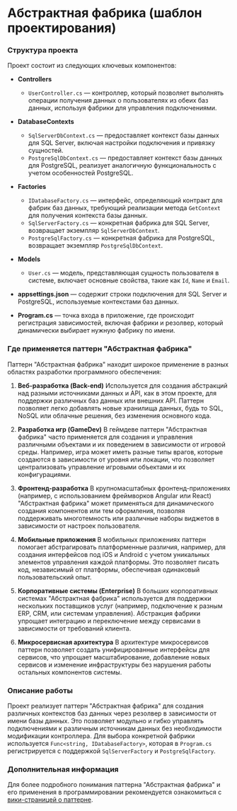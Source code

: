 # Абстрактная фабрика (шаблон проектирования)

### Структура проекта

Проект состоит из следующих ключевых компонентов:

- **Controllers**
  - `UserController.cs` — контроллер, который позволяет выполнять операции получения данных о пользователях из обеих баз данных, используя фабрики для управления подключениями.

- **DatabaseContexts**
  - `SqlServerDbContext.cs` — предоставляет контекст базы данных для SQL Server, включая настройки подключения и привязку сущностей.
  - `PostgreSqlDbContext.cs` — предоставляет контекст базы данных для PostgreSQL, реализует аналогичную функциональность с учетом особенностей PostgreSQL.

- **Factories**
  - `IDatabaseFactory.cs` — интерфейс, определяющий контракт для фабрик баз данных, требующий реализации метода `GetContext` для получения контекста базы данных.
  - `SqlServerFactory.cs` — конкретная фабрика для SQL Server, возвращает экземпляр `SqlServerDbContext`.
  - `PostgreSqlFactory.cs` — конкретная фабрика для PostgreSQL, возвращает экземпляр `PostgreSqlDbContext`.

- **Models**
  - `User.cs` — модель, представляющая сущность пользователя в системе, включает основные свойства, такие как `Id`, `Name` и `Email`.

- **appsettings.json** — содержит строки подключения для SQL Server и PostgreSQL, используемые контекстами баз данных.

- **Program.cs** — точка входа в приложение, где происходит регистрация зависимостей, включая фабрики и резолвер, который динамически выбирает нужную фабрику по имени.

### Где применяется паттерн "Абстрактная фабрика"

Паттерн "Абстрактная фабрика" находит широкое применение в разных областях разработки программного обеспечения:

1. **Веб-разработка (Back-end)**
Используется для создания абстракций над разными источниками данных и API, как в этом проекте, для поддержки различных баз данных или внешних API. Паттерн позволяет легко добавлять новые хранилища данных, будь то SQL, NoSQL или облачные решения, без изменения основного кода.
  
3. **Разработка игр (GameDev)**
В геймдеве паттерн "Абстрактная фабрика" часто применяется для создания и управления различными объектами и их поведением в зависимости от игровой среды. Например, игра может иметь разные типы врагов, которые создаются в зависимости от уровня или локации, что позволяет централизовать управление игровыми объектами и их конфигурациями.

4. **Фронтенд-разработка**
В крупномасштабных фронтенд-приложениях (например, с использованием фреймворков Angular или React) "Абстрактная фабрика" может применяться для динамического создания компонентов или тем оформления, позволяя поддерживать многотемность или различные наборы виджетов в зависимости от настроек пользователя.

5. **Мобильные приложения**
В мобильных приложениях паттерн помогает абстрагировать платформенные различия, например, для создания интерфейсов под iOS и Android с учетом уникальных элементов управления каждой платформы. Это позволяет писать код, независимый от платформы, обеспечивая одинаковый пользовательский опыт.

7. **Корпоративные системы (Enterprise)**
В больших корпоративных системах "Абстрактная фабрика" используется для поддержки нескольких поставщиков услуг (например, подключение к разным ERP, CRM, или системам управления). Абстракция фабрики упрощает интеграцию и переключение между сервисами в зависимости от требований клиента.

8. **Микросервисная архитектура**
В архитектуре микросервисов паттерн позволяет создать унифицированные интерфейсы для сервисов, что упрощает масштабирование, добавление новых сервисов и изменение инфраструктуры без нарушения работы остальных компонентов системы.

### Описание работы

Проект реализует паттерн "Абстрактная фабрика" для создания различных контекстов баз данных через резолвер в зависимости от имени базы данных. Это позволяет модульно и гибко управлять подключениями к различным источникам данных без необходимости модификации контроллера. Для выбора конкретной фабрики используется `Func<string, IDatabaseFactory>`, которая в `Program.cs` регистрируется с поддержкой `SqlServerFactory` и `PostgreSqlFactory`.

### Дополнительная информация

Для более подробного понимания паттерна "Абстрактная фабрика" и его применения в программировании рекомендуется ознакомиться с [вики-страницей о паттерне](https://ru.wikipedia.org/wiki/%D0%90%D0%B1%D1%81%D1%82%D1%80%D0%B0%D0%BA%D1%82%D0%BD%D0%B0%D1%8F_%D1%84%D0%B0%D0%B1%D1%80%D0%B8%D0%BA%D0%B0_(%D1%88%D0%B0%D0%B1%D0%BB%D0%BE%D0%BD_%D0%BF%D1%80%D0%BE%D0%B5%D0%BA%D1%82%D0%B8%D1%80%D0%BE%D0%B2%D0%B0%D0%BD%D0%B8%D1%8F)).
